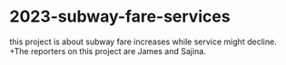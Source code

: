 # 2023-subway-fare-services
this project is about subway fare increases while service might decline.
+The reporters on this project are James and Sajina.
